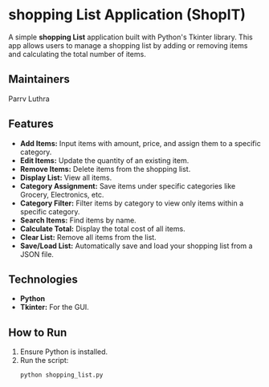 # shopping List Application (ShopIT)

A simple **shopping List** application built with Python's Tkinter library. This app allows users to manage a shopping list by adding or removing items and calculating the total number of items.

## Maintainers
Parrv Luthra 

## Features
- **Add Items:** Input items with amount, price, and assign them to a specific category.
- **Edit Items:** Update the quantity of an existing item.
- **Remove Items:** Delete items from the shopping list.
- **Display List:** View all items.
- **Category Assignment:** Save items under specific categories like Grocery, Electronics, etc.
- **Category Filter:** Filter items by category to view only items within a specific category.
- **Search Items:** Find items by name.
- **Calculate Total:** Display the total cost of all items.
- **Clear List:** Remove all items from the list.
- **Save/Load List:** Automatically save and load your shopping list from a JSON file.


## Technologies
- **Python**
- **Tkinter:** For the GUI.

## How to Run
1. Ensure Python is installed.
2. Run the script:
   ```bash
   python shopping_list.py

